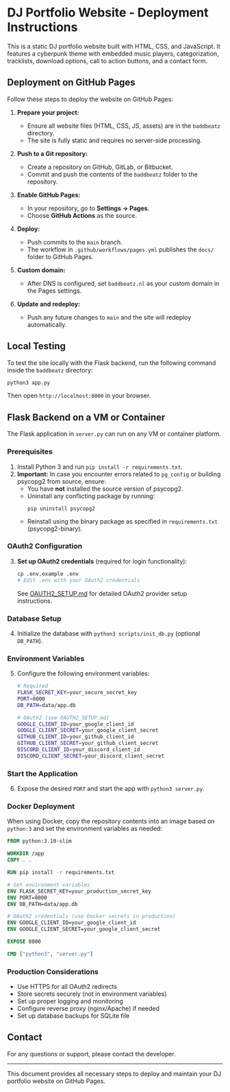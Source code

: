 # DJ Portfolio Website - Deployment Instructions

This is a static DJ portfolio website built with HTML, CSS, and JavaScript. It features a cyberpunk theme with embedded music players, categorization, tracklists, download options, call to action buttons, and a contact form.

## Deployment on GitHub Pages

Follow these steps to deploy the website on GitHub Pages:

1. **Prepare your project:**
   - Ensure all website files (HTML, CSS, JS, assets) are in the `baddbeatz` directory.
   - The site is fully static and requires no server-side processing.

2. **Push to a Git repository:**
   - Create a repository on GitHub, GitLab, or Bitbucket.
   - Commit and push the contents of the `baddbeatz` folder to the repository.

3. **Enable GitHub Pages:**
   - In your repository, go to **Settings → Pages**.
   - Choose **GitHub Actions** as the source.

4. **Deploy:**
   - Push commits to the `main` branch.
   - The workflow in `.github/workflows/pages.yml` publishes the `docs/` folder to GitHub Pages.

5. **Custom domain:**
   - After DNS is configured, set `baddbeatz.nl` as your custom domain in the Pages settings.

6. **Update and redeploy:**
   - Push any future changes to `main` and the site will redeploy automatically.

## Local Testing

To test the site locally with the Flask backend, run the following command inside the `baddbeatz` directory:

```bash
python3 app.py
```

Then open `http://localhost:8000` in your browser.

## Flask Backend on a VM or Container

The Flask application in `server.py` can run on any VM or container platform.

### Prerequisites
1. Install Python 3 and run `pip install -r requirements.txt`.
2. **Important:** In case you encounter errors related to `pg_config` or building psycopg2 from source, ensure:
   - You have **not** installed the source version of psycopg2.
   - Uninstall any conflicting package by running:  
     ```
     pip uninstall psycopg2
     ```
   - Reinstall using the binary package as specified in `requirements.txt` (psycopg2-binary).

### OAuth2 Configuration
3. **Set up OAuth2 credentials** (required for login functionality):
   ```bash
   cp .env.example .env
   # Edit .env with your OAuth2 credentials
   ```
   See [OAUTH2_SETUP.md](OAUTH2_SETUP.md) for detailed OAuth2 provider setup instructions.

### Database Setup
4. Initialize the database with `python3 scripts/init_db.py` (optional `DB_PATH`).

### Environment Variables
5. Configure the following environment variables:
   ```bash
   # Required
   FLASK_SECRET_KEY=your_secure_secret_key
   PORT=8000
   DB_PATH=data/app.db
   
   # OAuth2 (see OAUTH2_SETUP.md)
   GOOGLE_CLIENT_ID=your_google_client_id
   GOOGLE_CLIENT_SECRET=your_google_client_secret
   GITHUB_CLIENT_ID=your_github_client_id
   GITHUB_CLIENT_SECRET=your_github_client_secret
   DISCORD_CLIENT_ID=your_discord_client_id
   DISCORD_CLIENT_SECRET=your_discord_client_secret
   ```

### Start the Application
6. Expose the desired `PORT` and start the app with `python3 server.py`.

### Docker Deployment
When using Docker, copy the repository contents into an image based on
`python:3` and set the environment variables as needed:

```dockerfile
FROM python:3.10-slim

WORKDIR /app
COPY . .

RUN pip install -r requirements.txt

# Set environment variables
ENV FLASK_SECRET_KEY=your_production_secret_key
ENV PORT=8000
ENV DB_PATH=data/app.db

# OAuth2 credentials (use Docker secrets in production)
ENV GOOGLE_CLIENT_ID=your_google_client_id
ENV GOOGLE_CLIENT_SECRET=your_google_client_secret

EXPOSE 8000

CMD ["python3", "server.py"]
```

### Production Considerations
- Use HTTPS for all OAuth2 redirects
- Store secrets securely (not in environment variables)
- Set up proper logging and monitoring
- Configure reverse proxy (nginx/Apache) if needed
- Set up database backups for SQLite file

## Contact

For any questions or support, please contact the developer.

---
This document provides all necessary steps to deploy and maintain your DJ portfolio website on GitHub Pages.
